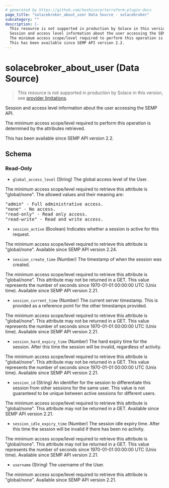 ```yaml
---
# generated by https://github.com/hashicorp/terraform-plugin-docs
page_title: "solacebroker_about_user Data Source - solacebroker"
subcategory: ""
description: |-
  This resource is not supported in production by Solace in this version, see provider limitations.
  Session and access level information about the user accessing the SEMP API.
  The minimum access scope/level required to perform this operation is determined by the attributes retrieved.
  This has been available since SEMP API version 2.2.
---
```


# solacebroker_about_user (Data Source)

> This resource is not supported in production by Solace in this version, see [provider limitations](https://registry.terraform.io/providers/SolaceProducts/solacebroker/latest/docs#limitations).

Session and access level information about the user accessing the SEMP API.



The minimum access scope/level required to perform this operation is determined by the attributes retrieved.

This has been available since SEMP API version 2.2.



<!-- schema generated by tfplugindocs -->
## Schema

### Read-Only

- `global_access_level` (String) The global access level of the User.

The minimum access scope/level required to retrieve this attribute is "global/none". The allowed values and their meaning are:

<pre>
"admin" - Full administrative access.
"none" - No access.
"read-only" - Read only access.
"read-write" - Read and write access.
</pre>
- `session_active` (Boolean) Indicates whether a session is active for this request.

The minimum access scope/level required to retrieve this attribute is "global/none". Available since SEMP API version 2.24.
- `session_create_time` (Number) The timestamp of when the session was created.

The minimum access scope/level required to retrieve this attribute is "global/none". This attribute may not be returned in a GET. This value represents the number of seconds since 1970-01-01 00:00:00 UTC (Unix time). Available since SEMP API version 2.21.
- `session_current_time` (Number) The current server timestamp. This is provided as a reference point for the other timestamps provided.

The minimum access scope/level required to retrieve this attribute is "global/none". This attribute may not be returned in a GET. This value represents the number of seconds since 1970-01-01 00:00:00 UTC (Unix time). Available since SEMP API version 2.21.
- `session_hard_expiry_time` (Number) The hard expiry time for the session. After this time the session will be invalid, regardless of activity.

The minimum access scope/level required to retrieve this attribute is "global/none". This attribute may not be returned in a GET. This value represents the number of seconds since 1970-01-01 00:00:00 UTC (Unix time). Available since SEMP API version 2.21.
- `session_id` (String) An identifier for the session to differentiate this session from other sessions for the same user. This value is not guaranteed to be unique between active sessions for different users.

The minimum access scope/level required to retrieve this attribute is "global/none". This attribute may not be returned in a GET. Available since SEMP API version 2.21.
- `session_idle_expiry_time` (Number) The session idle expiry time. After this time the session will be invalid if there has been no activity.

The minimum access scope/level required to retrieve this attribute is "global/none". This attribute may not be returned in a GET. This value represents the number of seconds since 1970-01-01 00:00:00 UTC (Unix time). Available since SEMP API version 2.21.
- `username` (String) The username of the User.

The minimum access scope/level required to retrieve this attribute is "global/none". Available since SEMP API version 2.21.
